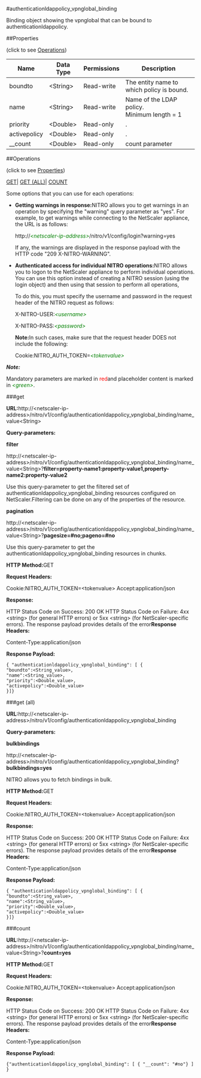 #authenticationldappolicy_vpnglobal_binding

Binding object showing the vpnglobal that can be bound to authenticationldappolicy.


##Properties 
<span>(click to see [Operations](#opera))</span>


<table><thead><tr><th>Name</th><th>Data Type</th><th>Permissions</th><th>Description</th></tr></thead><tbody><tr><td>boundto</td><td>&lt;String></td><td>Read-write</td><td>The entity name to which policy is bound.</td></tr><tr><td>name</td><td>&lt;String></td><td>Read-write</td><td>Name of the LDAP policy.<br>Minimum length = 1</td></tr><tr><td>priority</td><td>&lt;Double></td><td>Read-only</td><td>.</td></tr><tr><td>activepolicy</td><td>&lt;Double></td><td>Read-only</td><td>.</td></tr><tr><td>__count</td><td>&lt;Double></td><td>Read-only</td><td>count parameter</td></tr></tbody></table>
##Operations 
<span>(click to see [Properties](#prope))</span>


[GET]()| [GET (ALL)](#ge)| [COUNT](#)


Some options that you can use for each operations:
<ul><li><p><b>Getting warnings in response:</b>NITRO allows you to get warnings in an operation by specifying the "warning" query parameter as "yes". For example, to get warnings while connecting to the NetScaler appliance, the URL is as follows:</p><p>http://<span style="color:green;font-style:italic;">&lt;netscaler-ip-address&gt;</span>/nitro/v1/config/login?warning=yes</p><p>If any, the warnings are displayed in the response payload with the HTTP code "209 X-NITRO-WARNING".</p></li><li><p><b>Authenticated access for individual NITRO operations:</b>NITRO allows you to logon to the NetScaler appliance to perform individual operations. You can use this option instead of creating a NITRO session (using the login object) and then using that session to perform all operations,</p><p>To do this, you must specify the username and password in the request header of the NITRO request as follows:</p><p>X-NITRO-USER:<span style="color:green;font-style:italic;">&lt;username&gt;</span></p><p>X-NITRO-PASS:<span style="color:green;font-style:italic;">&lt;password&gt;</span></p><p><b>Note:</b>In such cases, make sure that the request header DOES not include the following:</p><p>Cookie:NITRO_AUTH_TOKEN=<span style="color:green;font-style:italic;">&lt;tokenvalue&gt;</span></p></li></ul>



***Note:*** 
Mandatory parameters are marked in <span style="color:#FF0000;">red</span>and placeholder content is marked in <span style="color:green;font-style:italic">&lt;green&gt;</span>.

###get



<b>URL:</b>http://&lt;netscaler-ip-address&gt;/nitro/v1/config/authenticationldappolicy_vpnglobal_binding/name_value&lt;String&gt;
<b>Query-parameters:</b>
<b>filter</b>
http://&lt;netscaler-ip-address&gt;/nitro/v1/config/authenticationldappolicy_vpnglobal_binding/name_value&lt;String&gt;?<b>filter=property-name1:property-value1,property-name2:property-value2</b>
Use this query-parameter to get the filtered set of authenticationldappolicy_vpnglobal_binding resources configured on NetScaler.Filtering can be done on any of the properties of the resource.


<b>pagination</b>
http://&lt;netscaler-ip-address&gt;/nitro/v1/config/authenticationldappolicy_vpnglobal_binding/name_value&lt;String&gt;?<b>pagesize=#no;pageno=#no</b>
Use this query-parameter to get the authenticationldappolicy_vpnglobal_binding resources in chunks.



<b>HTTP Method:</b>GET
<b>Request Headers:</b>

Cookie:NITRO_AUTH_TOKEN=&lt;tokenvalue&gt;Accept:application/json

<b>Response:</b>
HTTP Status Code on Success: 200 OKHTTP Status Code on Failure: 4xx &lt;string&gt; (for general HTTP errors) or 5xx &lt;string&gt; (for NetScaler-specific errors). The response payload provides details of the error<b>Response Headers:</b>

Content-Type:application/json

<b>Response Payload: </b>```{ "authenticationldappolicy_vpnglobal_binding": [ {"boundto":<String_value>,"name":<String_value>,"priority":<Double_value>,"activepolicy":<Double_value>}]}```



###get (all)



<b>URL:</b>http://&lt;netscaler-ip-address&gt;/nitro/v1/config/authenticationldappolicy_vpnglobal_binding
<b>Query-parameters:</b>
<b>bulkbindings</b>
http://&lt;netscaler-ip-address&gt;/nitro/v1/config/authenticationldappolicy_vpnglobal_binding?<b>bulkbindings=yes</b>
NITRO allows you to fetch bindings in bulk.



<b>HTTP Method:</b>GET
<b>Request Headers:</b>

Cookie:NITRO_AUTH_TOKEN=&lt;tokenvalue&gt;Accept:application/json

<b>Response:</b>
HTTP Status Code on Success: 200 OKHTTP Status Code on Failure: 4xx &lt;string&gt; (for general HTTP errors) or 5xx &lt;string&gt; (for NetScaler-specific errors). The response payload provides details of the error<b>Response Headers:</b>

Content-Type:application/json

<b>Response Payload: </b>```{ "authenticationldappolicy_vpnglobal_binding": [ {"boundto":<String_value>,"name":<String_value>,"priority":<Double_value>,"activepolicy":<Double_value>}]}```



###count



<b>URL:</b>http://&lt;netscaler-ip-address&gt;/nitro/v1/config/authenticationldappolicy_vpnglobal_binding/name_value&lt;String&gt;?<b>count=yes</b>
<b>HTTP Method:</b>GET
<b>Request Headers:</b>

Cookie:NITRO_AUTH_TOKEN=&lt;tokenvalue&gt;Accept:application/json

<b>Response:</b>
HTTP Status Code on Success: 200 OKHTTP Status Code on Failure: 4xx &lt;string&gt; (for general HTTP errors) or 5xx &lt;string&gt; (for NetScaler-specific errors). The response payload provides details of the error<b>Response Headers:</b>

Content-Type:application/json

<b>Response Payload: </b>```{"authenticationldappolicy_vpnglobal_binding": [ { "__count": "#no"} ] }```



